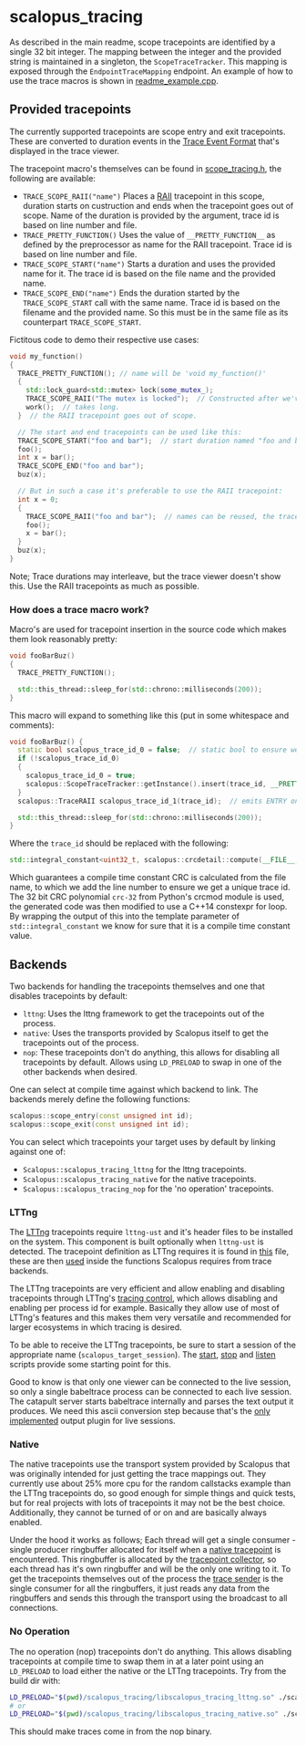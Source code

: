 # scalopus_tracing

As described in the main readme, scope tracepoints are identified by a single 32 bit integer. The mapping between the
integer and the provided string is maintained in a singleton, the `ScopeTraceTracker`. This mapping is exposed through
the `EndpointTraceMapping` endpoint. An example of how to use the trace macros is shown in
[readme_example.cpp](/scalopus_examples/src/readme_example.cpp).

## Provided tracepoints
The currently supported tracepoints are scope entry and exit tracepoints. These are converted to duration events in the
[Trace Event Format][trace_event_format] that's displayed in the trace viewer.

The tracepoint macro's themselves can be found in
[scope_tracing.h](/scalopus_tracing/include/scalopus_tracing/scope_tracing.h), the following are available:

- `TRACE_SCOPE_RAII("name")` Places a [RAII][RAII] tracepoint in this scope, duration starts on custruction and ends
  when the tracepoint goes out of scope. Name of the duration is provided by the argument, trace id is based on line
  number and file.
- `TRACE_PRETTY_FUNCTION()` Uses the value of `__PRETTY_FUNCTION__` as defined by the preprocessor as name for the RAII
  tracepoint. Trace id is based on line number and file.
- `TRACE_SCOPE_START("name")` Starts a duration and uses the provided name for it. The trace id is based on the file
  name and the provided name.
- `TRACE_SCOPE_END("name")` Ends the duration started by the `TRACE_SCOPE_START` call with the same name. Trace id is
  based on the filename and the provided name. So this must be in the same file as its counterpart `TRACE_SCOPE_START`.


Fictitous code to demo their respective use cases:
```cpp
void my_function()
{
  TRACE_PRETTY_FUNCTION(); // name will be 'void my_function()'
  {
    std::lock_guard<std::mutex> lock(some_mutex_);
    TRACE_SCOPE_RAII("The mutex is locked");  // Constructed after we've acquired the mutex.
    work();  // takes long.
  }  // the RAII tracepoint goes out of scope.

  // The start and end tracepoints can be used like this:
  TRACE_SCOPE_START("foo and bar");  // start duration named "foo and bar"
  foo();
  int x = bar();
  TRACE_SCOPE_END("foo and bar");
  buz(x);

  // But in such a case it's preferable to use the RAII tracepoint:
  int x = 0;
  {
    TRACE_SCOPE_RAII("foo and bar");  // names can be reused, the trace_id is all that needs to be unique.
    foo();
    x = bar();
  }
  buz(x);
}
```

Note; Trace durations may interleave, but the trace viewer doesn't show this. Use the RAII tracepoints as much as
possible.


### How does a trace macro work?

Macro's are used for tracepoint insertion in the source code which makes them look reasonably pretty:
```cpp
void fooBarBuz()
{
  TRACE_PRETTY_FUNCTION();

  std::this_thread::sleep_for(std::chrono::milliseconds(200));
}
```

This macro will expand to something like this (put in some whitespace and comments):
```cpp
void fooBarBuz() {
  static bool scalopus_trace_id_0 = false;  // static bool to ensure we only store the mapping once.
  if (!scalopus_trace_id_0)
  {
    scalopus_trace_id_0 = true;
    scalopus::ScopeTraceTracker::getInstance().insert(trace_id, __PRETTY_FUNCTION__);  // mapping insert is thread safe
  }
  scalopus::TraceRAII scalopus_trace_id_1(trace_id);  // emits ENTRY on constructor, EXIT on destructor

  std::this_thread::sleep_for(std::chrono::milliseconds(200));
}
```
Where the `trace_id` should be replaced with the following:
```cpp
std::integral_constant<uint32_t, scalopus::crcdetail::compute(__FILE__,sizeof(__FILE__) -1)>::value + __LINE__
```
Which guarantees a compile time constant CRC is calculated from the file name, to which we add the line number to ensure
we get a unique trace id. The 32 bit CRC polynomial `crc-32` from Python's crcmod module is used, the generated code
was then modified to use a C++14 constexpr for loop. By wrapping the output of this into the template parameter of
`std::integral_constant` we know for sure that it is a compile time constant value.


## Backends

Two backends for handling the tracepoints themselves and one that disables tracepoints by default:
- `lttng`: Uses the lttng framework to get the tracepoints out of the process.
- `native`: Uses the transports provided by Scalopus itself to get the tracepoints out of the process.
- `nop`: These tracepoints don't do anything, this allows for disabling all tracepoints by default. Allows using
  `LD_PRELOAD` to swap in one of the other backends when desired.

One can select at compile time against which backend to link. The backends merely define the following functions:
```cpp
scalopus::scope_entry(const unsigned int id);
scalopus::scope_exit(const unsigned int id);
```

You can select which tracepoints your target uses by default by linking against one of:
- `Scalopus::scalopus_tracing_lttng` for the lttng tracepoints.
- `Scalopus::scalopus_tracing_native` for the native tracepoints.
- `Scalopus::scalopus_tracing_nop` for the 'no operation' tracepoints.


### LTTng

The [LTTng][lttng] tracepoints require `lttng-ust` and it's header files to be installed on the system. This component
is built optionally when `lttng-ust` is detected. The tracepoint definition as LTTng requires it is found in
[this](/scalopus_tracing/src/lttng/scope_tracepoint_lttng_definition.h) file, these are then
[used](/scalopus_tracing/src/lttng/lttng_tracepoint.cpp) inside the functions Scalopus requires from trace backends.

The LTTng tracepoints are very efficient and allow enabling and disabling tracepoints through LTTng's
[tracing control][tracing_control], which allows disabling and enabling per process id for example. Basically they
allow use of most of LTTng's features and this makes them very versatile and recommended for larger ecosystems in which
tracing is desired.

To be able to receive the LTTng tracepoints, be sure to start a session of the appropriate name
(`scalopus_target_session`).
The [start](/scalopus_tracing/test/start), [stop](/scalopus_tracing/test/stop) and
[listen](/scalopus_tracing/test/listen) scripts provide some starting point for this.

Good to know is that only one viewer can be connected to the live session, so only a single babeltrace process can be
connected to each live session. The catapult server starts babeltrace internally and parses the text output it produces.
We need this ascii conversion step because that's the [only implemented](https://github.com/efficios/babeltrace/blob/5223ed80d6517378def2da969c96b177ccc98e4d/formats/lttng-live/lttng-live-plugin.c#L325-L330)
output plugin for live sessions.


### Native
The native tracepoints use the transport system provided by Scalopus that was originally intended for just getting the
trace mappings out. They currently use about 25% more cpu for the random callstacks example than the LTTng tracepoints
do, so good enough for simple things and quick tests, but for real projects with lots of tracepoints it may not be the
best choice. Additionally, they cannot be turned of or on and are basically always enabled.

Under the hood it works as follows; Each thread will get a single consumer - single producer ringbuffer allocated for
itself when a 
[native tracepoint](/scalopus_tracing/src/native/native_tracepoint.cpp) is encountered. This ringbuffer is allocated by
the [tracepoint collector](/scalopus_tracing/src/native/tracepoint_collector_native.cpp), so each thread has it's own
ringbuffer and will be the only one writing to it. To get the tracepoints themselves out of the process the
[trace sender](/scalopus_tracing/src/native/endpoint_native_trace_sender.cpp) is the single consumer for all the
ringbuffers, it just reads any data from the ringbuffers and sends this through the transport using the broadcast
to all connections.

### No Operation
The no operation (nop) tracepoints don't do anything. This allows disabling tracepoints at compile time to swap them in
at a later point using an `LD_PRELOAD` to load either the native or the LTTng tracepoints. Try from the build dir with:
```bash
LD_PRELOAD="$(pwd)/scalopus_tracing/libscalopus_tracing_lttng.so" ./scalopus_examples/example_scope_tracepoints_nop
# or
LD_PRELOAD="$(pwd)/scalopus_tracing/libscalopus_tracing_native.so" ./scalopus_examples/example_scope_tracepoints_nop  
```
This should make traces come in from the nop binary.





[trace_event_format]: https://docs.google.com/document/d/1CvAClvFfyA5R-PhYUmn5OOQtYMH4h6I0nSsKchNAySU/
[RAII]: https://en.wikipedia.org/wiki/Resource_acquisition_is_initialization
[lttng]: https://lttng.org/
[tracing_control]: https://lttng.org/docs/v2.10/#doc-controlling-tracing